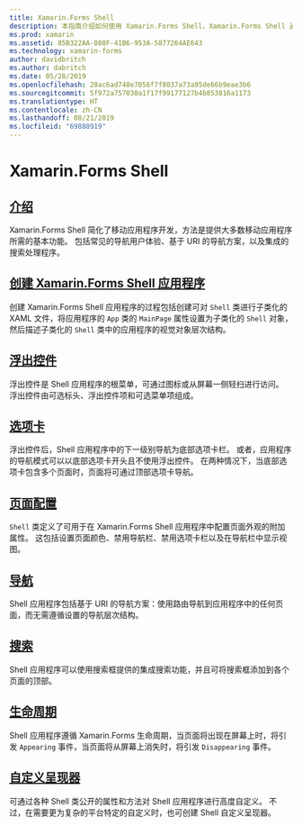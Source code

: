 ```yaml
---
title: Xamarin.Forms Shell
description: 本指南介绍如何使用 Xamarin.Forms Shell，Xamarin.Forms Shell 通过提供大多数应用程序所需的基本功能简化了 Xamarin.Forms 应用程序。
ms.prod: xamarin
ms.assetid: 85B322AA-808F-41B6-953A-5877264AE643
ms.technology: xamarin-forms
author: davidbritch
ms.author: dabritch
ms.date: 05/28/2019
ms.openlocfilehash: 20ac6ad748e7056f7f8037a73a95de66b9eae3b6
ms.sourcegitcommit: 5f972a757030a1f17f99177127b4b853816a1173
ms.translationtype: HT
ms.contentlocale: zh-CN
ms.lasthandoff: 08/21/2019
ms.locfileid: "69888919"
---
```

# <a name="xamarinforms-shell"></a>Xamarin.Forms Shell

## <a name="introductionintroductionmd"></a>[介绍](introduction.md)

Xamarin.Forms Shell 简化了移动应用程序开发，方法是提供大多数移动应用程序所需的基本功能。 包括常见的导航用户体验、基于 URI 的导航方案，以及集成的搜索处理程序。

## <a name="create-a-xamarinforms-shell-applicationcreatemd"></a>[创建 Xamarin.Forms Shell 应用程序](create.md)

创建 Xamarin.Forms Shell 应用程序的过程包括创建可对 `Shell` 类进行子类化的 XAML 文件，将应用程序的 `App` 类的 `MainPage` 属性设置为子类化的 `Shell` 对象，然后描述子类化的 `Shell` 类中的应用程序的视觉对象层次结构。

## <a name="flyoutflyoutmd"></a>[浮出控件](flyout.md)

浮出控件是 Shell 应用程序的根菜单，可通过图标或从屏幕一侧轻扫进行访问。 浮出控件由可选标头、浮出控件项和可选菜单项组成。

## <a name="tabstabsmd"></a>[选项卡](tabs.md)

浮出控件后，Shell 应用程序中的下一级别导航为底部选项卡栏。 或者，应用程序的导航模式可以以底部选项卡开头且不使用浮出控件。 在两种情况下，当底部选项卡包含多个页面时，页面将可通过顶部选项卡导航。

## <a name="page-configurationconfigurationmd"></a>[页面配置](configuration.md)

`Shell` 类定义了可用于在 Xamarin.Forms Shell 应用程序中配置页面外观的附加属性。 这包括设置页面颜色、禁用导航栏、禁用选项卡栏以及在导航栏中显示视图。

## <a name="navigationnavigationmd"></a>[导航](navigation.md)

Shell 应用程序包括基于 URI 的导航方案：使用路由导航到应用程序中的任何页面，而无需遵循设置的导航层次结构。

## <a name="searchsearchmd"></a>[搜索](search.md)

Shell 应用程序可以使用搜索框提供的集成搜索功能，并且可将搜索框添加到各个页面的顶部。

## <a name="lifecyclelifecyclemd"></a>[生命周期](lifecycle.md)

Shell 应用程序遵循 Xamarin.Forms 生命周期，当页面将出现在屏幕上时，将引发 `Appearing` 事件，当页面将从屏幕上消失时，将引发 `Disappearing` 事件。

## <a name="custom-rendererscustomrenderersmd"></a>[自定义呈现器](customrenderers.md)

可通过各种 Shell 类公开的属性和方法对 Shell 应用程序进行高度自定义。 不过，在需要更为复杂的平台特定的自定义时，也可创建 Shell 自定义呈现器。
